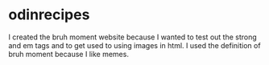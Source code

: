 # odinrecipes
I created the bruh moment website because I wanted to test out the strong and em tags and to get used to using images in html. I used the definition of bruh moment because I like memes.
